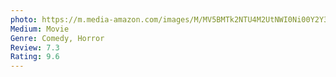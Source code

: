 ```yaml
---
photo: https://m.media-amazon.com/images/M/MV5BMTk2NTU4M2UtNWI0Ni00Y2Y3LWE2YWUtZDVjYjFmMjVkZTYyXkEyXkFqcGdeQXVyNTgzMzU5MDI@._V1_FMjpg_UX1000_.jpg
Medium: Movie
Genre: Comedy, Horror
Review: 7.3
Rating: 9.6
---
```

